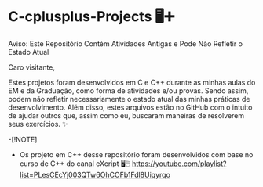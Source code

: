 # C-cplusplus-Projects 🖥➕

Aviso: Este Repositório Contém Atividades Antigas e Pode Não Refletir o Estado Atual

Caro visitante,

Estes projetos foram desenvolvidos em C e C++ durante as minhas aulas do EM e da Graduação, como forma de atividades e/ou provas. Sendo assim, podem não refletir necessariamente o estado atual das minhas práticas de desenvolvimento. Além disso, estes arquivos estão no GitHub com o intuito de ajudar outros que, assim como eu, buscaram maneiras de resolverem seus exercícios. ✨

-[!NOTE]
- Os projeto em C++ desse repositório foram desenvolvidos com base no curso de C++ do canal eXcript 🖥🖱 https://youtube.com/playlist?list=PLesCEcYj003QTw6OhCOFb1Fdl8Uiqyrqo